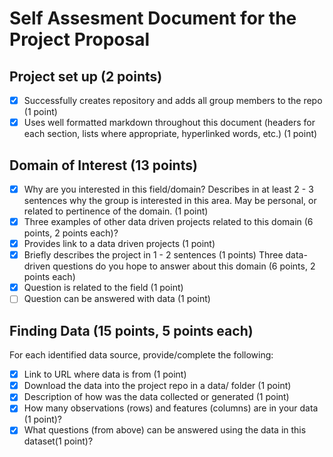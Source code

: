# Self Assesment Document for the Project Proposal
## Project set up (2 points)
- [x] Successfully creates repository and adds all group members to the repo (1 point)
- [x] Uses well formatted markdown throughout this document (headers for each section, lists where appropriate, hyperlinked words, etc.) (1 point)
## Domain of Interest (13 points)
- [x] Why are you interested in this field/domain? Describes in at least 2 - 3 sentences why the group is interested in this area. May be personal, or related to pertinence of the domain. (1 point)
- [x] Three examples of other data driven projects related to this domain (6 points, 2 points each)?
- [x] Provides link to a data driven projects (1 point)
- [x] Briefly describes the project in 1 - 2 sentences (1 points)
Three data-driven questions do you hope to answer about this domain (6 points, 2 points each)
- [x] Question is related to the field (1 point)
- [ ] Question can be answered with data (1 point)
## Finding Data (15 points, 5 points each)
For each identified data source, provide/complete the following:
- [x] Link to URL where data is from (1 point)
- [x] Download the data into the project repo in a data/ folder (1 point)
- [x] Description of how was the data collected or generated (1 point)
- [x] How many observations (rows) and features (columns) are in your data (1 point)?
- [x] What questions (from above) can be answered using the data in this dataset(1 point)?
